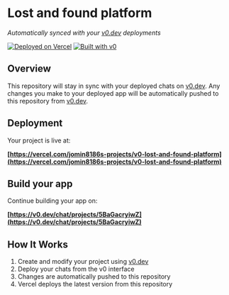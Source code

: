 # Lost and found platform

*Automatically synced with your [v0.dev](https://v0.dev) deployments*

[![Deployed on Vercel](https://img.shields.io/badge/Deployed%20on-Vercel-black?style=for-the-badge&logo=vercel)](https://vercel.com/jomin8186s-projects/v0-lost-and-found-platform)
[![Built with v0](https://img.shields.io/badge/Built%20with-v0.dev-black?style=for-the-badge)](https://v0.dev/chat/projects/5BaGacryiwZ)

## Overview

This repository will stay in sync with your deployed chats on [v0.dev](https://v0.dev).
Any changes you make to your deployed app will be automatically pushed to this repository from [v0.dev](https://v0.dev).

## Deployment

Your project is live at:

**[https://vercel.com/jomin8186s-projects/v0-lost-and-found-platform](https://vercel.com/jomin8186s-projects/v0-lost-and-found-platform)**

## Build your app

Continue building your app on:

**[https://v0.dev/chat/projects/5BaGacryiwZ](https://v0.dev/chat/projects/5BaGacryiwZ)**

## How It Works

1. Create and modify your project using [v0.dev](https://v0.dev)
2. Deploy your chats from the v0 interface
3. Changes are automatically pushed to this repository
4. Vercel deploys the latest version from this repository